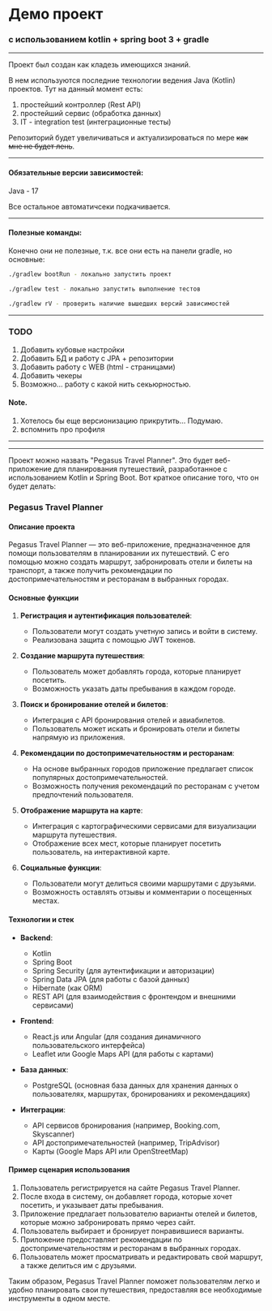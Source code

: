 # Демо проект

### с использованием kotlin + spring boot 3 + gradle

---

Проект был создан как кладезь имеющихся знаний. 

В нем используются последние <!-- возможно --> технологии ведения Java (Kotlin) проектов.
Тут на данный момент есть:
1) простейший контроллер (Rest API)
2) простейший сервис (обработка данных)
3) IT - integration test (интеграционные тесты)

Репозиторий будет увеличиваться и актуализироваться по мере ~~как мне не будет лень~~.

---

#### Обязательные версии зависимостей:

Java - 17

Все остальное автоматичсеки подкачивается.

---

#### Полезные команды:

Конечно они не полезные, т.к. все они есть на панели gradle, но основные:

```bash
./gradlew bootRun - локально запустить проект

./gradlew test - локально запустить выполнение тестов

./gradlew rV - проверить наличие вышедших версий зависимостей
```

---

### TODO
1) Добавить кубовые настройки
2) Добавить БД и работу с JPA + репозитории
3) Добавить работу с WEB (html - страницами)
4) Добавить чекеры
4) Возможно... работу с какой нить секьюрностью.

#### Note.
1) Хотелось бы еще версионизацию прикрутить... Подумаю.
1) вспомнить про профиля
---

---

Проект можно назвать "Pegasus Travel Planner". Это будет веб-приложение для планирования путешествий, разработанное с использованием Kotlin и Spring Boot. Вот краткое описание того, что он будет делать:

### Pegasus Travel Planner

#### Описание проекта
Pegasus Travel Planner — это веб-приложение, предназначенное для помощи пользователям в планировании их путешествий. С его помощью можно создать маршрут, забронировать отели и билеты на транспорт, а также получить рекомендации по достопримечательностям и ресторанам в выбранных городах.

#### Основные функции

1. **Регистрация и аутентификация пользователей**:
    - Пользователи могут создать учетную запись и войти в систему.
    - Реализована защита с помощью JWT токенов.

2. **Создание маршрута путешествия**:
    - Пользователь может добавлять города, которые планирует посетить.
    - Возможность указать даты пребывания в каждом городе.

3. **Поиск и бронирование отелей и билетов**:
    - Интеграция с API бронирования отелей и авиабилетов.
    - Пользователь может искать и бронировать отели и билеты напрямую из приложения.

4. **Рекомендации по достопримечательностям и ресторанам**:
    - На основе выбранных городов приложение предлагает список популярных достопримечательностей.
    - Возможность получения рекомендаций по ресторанам с учетом предпочтений пользователя.

5. **Отображение маршрута на карте**:
    - Интеграция с картографическими сервисами для визуализации маршрута путешествия.
    - Отображение всех мест, которые планирует посетить пользователь, на интерактивной карте.

6. **Социальные функции**:
    - Пользователи могут делиться своими маршрутами с друзьями.
    - Возможность оставлять отзывы и комментарии о посещенных местах.

#### Технологии и стек
- **Backend**:
    - Kotlin
    - Spring Boot
    - Spring Security (для аутентификации и авторизации)
    - Spring Data JPA (для работы с базой данных)
    - Hibernate (как ORM)
    - REST API (для взаимодействия с фронтендом и внешними сервисами)

- **Frontend**:
    - React.js или Angular (для создания динамичного пользовательского интерфейса)
    - Leaflet или Google Maps API (для работы с картами)

- **База данных**:
    - PostgreSQL (основная база данных для хранения данных о пользователях, маршрутах, бронированиях и рекомендациях)

- **Интеграции**:
    - API сервисов бронирования (например, Booking.com, Skyscanner)
    - API достопримечательностей (например, TripAdvisor)
    - Карты (Google Maps API или OpenStreetMap)

#### Пример сценария использования
1. Пользователь регистрируется на сайте Pegasus Travel Planner.
2. После входа в систему, он добавляет города, которые хочет посетить, и указывает даты пребывания.
3. Приложение предлагает пользователю варианты отелей и билетов, которые можно забронировать прямо через сайт.
4. Пользователь выбирает и бронирует понравившиеся варианты.
5. Приложение предоставляет рекомендации по достопримечательностям и ресторанам в выбранных городах.
6. Пользователь может просматривать и редактировать свой маршрут, а также делиться им с друзьями.

Таким образом, Pegasus Travel Planner поможет пользователям легко и удобно планировать свои путешествия, предоставляя все необходимые инструменты в одном месте.